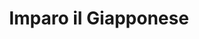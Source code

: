 ---
layout: post-index
filter: giapponese
permalink: /imparo-il-giapponese/
title: Imparo il Giapponese
image:
  feature: fountain.jpg
  credit: Francesco Gallarotti
  creditlink: http://www.gallarotti.net
---